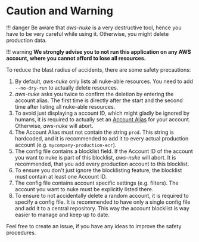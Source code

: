 # Caution and Warning

!!! danger
    Be aware that *aws-nuke* is a very destructive tool, hence you have to be very careful while using it. Otherwise,
    you might delete production data.

!!! warning
    **We strongly advise you to not run this application on any AWS account, where you cannot afford to lose
    all resources.**

To reduce the blast radius of accidents, there are some safety precautions:

1. By default, *aws-nuke* only lists all nuke-able resources. You need to add `--no-dry-run` to actually delete
   resources.
2. *aws-nuke* asks you twice to confirm the deletion by entering the account alias. The first time is directly
   after the start and the second time after listing all nuke-able resources.
3. To avoid just displaying a account ID, which might gladly be ignored by humans, it is required to actually set
   an [Account Alias](https://docs.aws.amazon.com/IAM/latest/UserGuide/console_account-alias.html) for your account. Otherwise, *aws-nuke* will abort.
4. The Account Alias must not contain the string `prod`. This string is hardcoded, and it is recommended to add it
   to every actual production account (e.g. `mycompany-production-ecr`).
5. The config file contains a blocklist field. If the Account ID of the account you want to nuke is part of this
   blocklist, *aws-nuke* will abort. It is recommended, that you add every production account to this blocklist.
6. To ensure you don't just ignore the blocklisting feature, the blocklist must contain at least one Account ID.
7. The config file contains account specific settings (e.g. filters). The account you want to nuke must be explicitly
   listed there.
8. To ensure to not accidentally delete a random account, it is required to specify a config file. It is recommended
   to have only a single config file and add it to a central repository. This way the account blocklist is way
   easier to manage and keep up to date.

Feel free to create an issue, if you have any ideas to improve the safety procedures.

